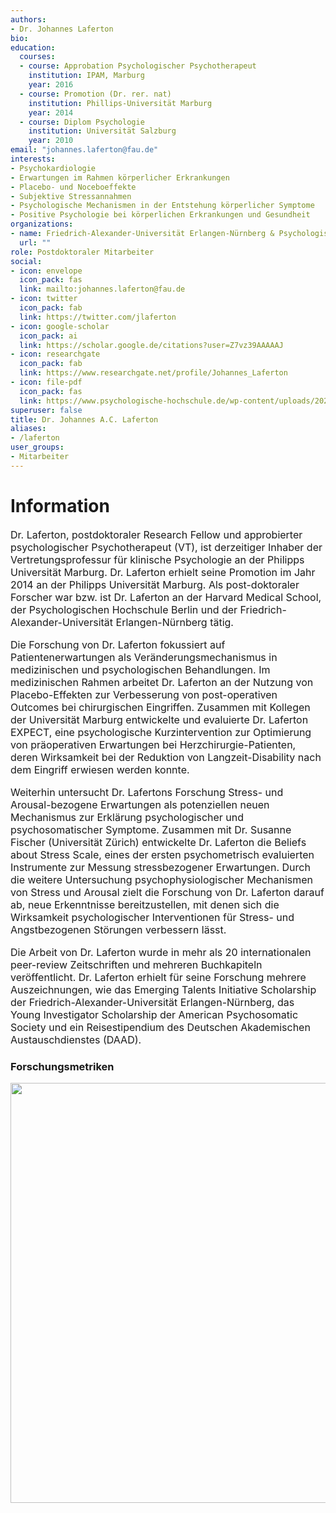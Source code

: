 ```yaml
---
authors:
- Dr. Johannes Laferton
bio:
education:
  courses:
  - course: Approbation Psychologischer Psychotherapeut
    institution: IPAM, Marburg
    year: 2016
  - course: Promotion (Dr. rer. nat)
    institution: Phillips-Universität Marburg
    year: 2014
  - course: Diplom Psychologie
    institution: Universität Salzburg
    year: 2010
email: "johannes.laferton@fau.de"
interests:
- Psychokardiologie
- Erwartungen im Rahmen körperlicher Erkrankungen
- Placebo- und Noceboeffekte
- Subjektive Stressannahmen
- Psychologische Mechanismen in der Entstehung körperlicher Symptome
- Positive Psychologie bei körperlichen Erkrankungen und Gesundheit
organizations:
- name: Friedrich-Alexander-Universität Erlangen-Nürnberg & Psychologische Hochschule Berlin (PHB)
  url: ""
role: Postdoktoraler Mitarbeiter
social:
- icon: envelope
  icon_pack: fas
  link: mailto:johannes.laferton@fau.de
- icon: twitter
  icon_pack: fab
  link: https://twitter.com/jlaferton
- icon: google-scholar
  icon_pack: ai
  link: https://scholar.google.de/citations?user=Z7vz39AAAAAJ
- icon: researchgate
  icon_pack: fab
  link: https://www.researchgate.net/profile/Johannes_Laferton
- icon: file-pdf
  icon_pack: fas
  link: https://www.psychologische-hochschule.de/wp-content/uploads/2020/01/Laferton-CV.pdf
superuser: false
title: Dr. Johannes A.C. Laferton
aliases:
- /laferton
user_groups:
- Mitarbeiter
---
```


# Information

<font size="3">

Dr. Laferton, postdoktoraler Research Fellow und approbierter psychologischer Psychotherapeut (VT), ist derzeitiger Inhaber der Vertretungsprofessur für klinische Psychologie an der Philipps Universität Marburg. Dr. Laferton erhielt seine Promotion im Jahr 2014 an der Philipps Universität Marburg. Als post-doktoraler Forscher war bzw. ist Dr. Laferton an der Harvard Medical School, der Psychologischen Hochschule Berlin und der Friedrich-Alexander-Universität Erlangen-Nürnberg tätig.

Die Forschung von Dr. Laferton fokussiert auf Patientenerwartungen als Veränderungsmechanismus in medizinischen und psychologischen Behandlungen. Im medizinischen Rahmen arbeitet Dr. Laferton an der Nutzung von Placebo-Effekten zur Verbesserung von post-operativen Outcomes bei chirurgischen Eingriffen. Zusammen mit Kollegen der Universität Marburg entwickelte und evaluierte Dr. Laferton EXPECT, eine psychologische Kurzintervention zur Optimierung von präoperativen Erwartungen bei Herzchirurgie-Patienten, deren Wirksamkeit bei der Reduktion von Langzeit-Disability nach dem Eingriff erwiesen werden konnte.

Weiterhin untersucht Dr. Lafertons Forschung Stress- und Arousal-bezogene Erwartungen als potenziellen neuen Mechanismus zur Erklärung psychologischer und psychosomatischer Symptome. Zusammen mit Dr. Susanne Fischer (Universität Zürich) entwickelte Dr. Laferton die Beliefs about Stress Scale, eines der ersten psychometrisch evaluierten Instrumente zur Messung stressbezogener Erwartungen. Durch die weitere Untersuchung psychophysiologischer Mechanismen von Stress und Arousal zielt die Forschung von Dr. Laferton darauf ab, neue Erkenntnisse bereitzustellen, mit denen sich die Wirksamkeit psychologischer Interventionen für Stress- und Angstbezogenen Störungen verbessern lässt.

Die Arbeit von Dr. Laferton wurde in mehr als 20 internationalen peer-review Zeitschriften und mehreren Buchkapiteln veröffentlicht. Dr. Laferton erhielt für seine Forschung mehrere Auszeichnungen, wie das Emerging Talents Initiative Scholarship der Friedrich-Alexander-Universität Erlangen-Nürnberg, das Young Investigator Scholarship der American Psychosomatic Society und ein Reisestipendium des Deutschen Akademischen Austauschdienstes (DAAD).


</font>


### Forschungsmetriken

<img src="/de/authors/laferton/_index_files/figure-html/unnamed-chunk-1-1.png" width="672" />
